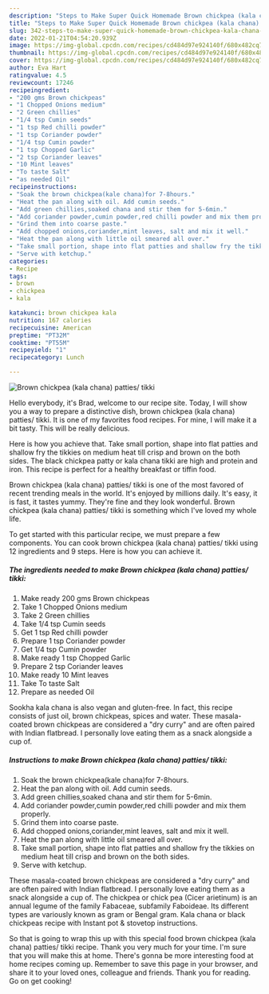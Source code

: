 ```yaml
---
description: "Steps to Make Super Quick Homemade Brown chickpea (kala chana) patties/ tikki"
title: "Steps to Make Super Quick Homemade Brown chickpea (kala chana) patties/ tikki"
slug: 342-steps-to-make-super-quick-homemade-brown-chickpea-kala-chana-patties-tikki
date: 2022-01-21T04:54:20.939Z
image: https://img-global.cpcdn.com/recipes/cd484d97e924140f/680x482cq70/brown-chickpea-kala-chana-patties-tikki-recipe-main-photo.jpg
thumbnail: https://img-global.cpcdn.com/recipes/cd484d97e924140f/680x482cq70/brown-chickpea-kala-chana-patties-tikki-recipe-main-photo.jpg
cover: https://img-global.cpcdn.com/recipes/cd484d97e924140f/680x482cq70/brown-chickpea-kala-chana-patties-tikki-recipe-main-photo.jpg
author: Eva Hart
ratingvalue: 4.5
reviewcount: 17246
recipeingredient:
- "200 gms Brown chickpeas"
- "1 Chopped Onions medium"
- "2 Green chillies"
- "1/4 tsp Cumin seeds"
- "1 tsp Red chilli powder"
- "1 tsp Coriander powder"
- "1/4 tsp Cumin powder"
- "1 tsp Chopped Garlic"
- "2 tsp Coriander leaves"
- "10 Mint leaves"
- "To taste Salt"
- "as needed Oil"
recipeinstructions:
- "Soak the brown chickpea(kale chana)for 7-8hours."
- "Heat the pan along with oil. Add cumin seeds."
- "Add green chillies,soaked chana and stir them for 5-6min."
- "Add coriander powder,cumin powder,red chilli powder and mix them properly."
- "Grind them into coarse paste."
- "Add chopped onions,coriander,mint leaves, salt and mix it well."
- "Heat the pan along with little oil smeared all over."
- "Take small portion, shape into flat patties and shallow fry the tikkies on medium heat till crisp and brown on the both sides."
- "Serve with ketchup."
categories:
- Recipe
tags:
- brown
- chickpea
- kala

katakunci: brown chickpea kala 
nutrition: 167 calories
recipecuisine: American
preptime: "PT32M"
cooktime: "PT55M"
recipeyield: "1"
recipecategory: Lunch

---
```



![Brown chickpea (kala chana) patties/ tikki](https://img-global.cpcdn.com/recipes/cd484d97e924140f/680x482cq70/brown-chickpea-kala-chana-patties-tikki-recipe-main-photo.jpg)

Hello everybody, it's Brad, welcome to our recipe site. Today, I will show you a way to prepare a distinctive dish, brown chickpea (kala chana) patties/ tikki. It is one of my favorites food recipes. For mine, I will make it a bit tasty. This will be really delicious.

Here is how you achieve that. Take small portion, shape into flat patties and shallow fry the tikkies on medium heat till crisp and brown on the both sides. The black chickpea patty or kala chana tikki are high and protein and iron. This recipe is perfect for a healthy breakfast or tiffin food.

Brown chickpea (kala chana) patties/ tikki is one of the most favored of recent trending meals in the world. It's enjoyed by millions daily. It's easy, it is fast, it tastes yummy. They're fine and they look wonderful. Brown chickpea (kala chana) patties/ tikki is something which I've loved my whole life.


To get started with this particular recipe, we must prepare a few components. You can cook brown chickpea (kala chana) patties/ tikki using 12 ingredients and 9 steps. Here is how you can achieve it.

<!--inarticleads1-->

##### The ingredients needed to make Brown chickpea (kala chana) patties/ tikki:

1. Make ready 200 gms Brown chickpeas
1. Take 1 Chopped Onions medium
1. Take 2 Green chillies
1. Take 1/4 tsp Cumin seeds
1. Get 1 tsp Red chilli powder
1. Prepare 1 tsp Coriander powder
1. Get 1/4 tsp Cumin powder
1. Make ready 1 tsp Chopped Garlic
1. Prepare 2 tsp Coriander leaves
1. Make ready 10 Mint leaves
1. Take To taste Salt
1. Prepare as needed Oil


Sookha kala chana is also vegan and gluten-free. In fact, this recipe consists of just oil, brown chickpeas, spices and water. These masala-coated brown chickpeas are considered a &#34;dry curry&#34; and are often paired with Indian flatbread. I personally love eating them as a snack alongside a cup of. 

<!--inarticleads2-->

##### Instructions to make Brown chickpea (kala chana) patties/ tikki:

1. Soak the brown chickpea(kale chana)for 7-8hours.
1. Heat the pan along with oil. Add cumin seeds.
1. Add green chillies,soaked chana and stir them for 5-6min.
1. Add coriander powder,cumin powder,red chilli powder and mix them properly.
1. Grind them into coarse paste.
1. Add chopped onions,coriander,mint leaves, salt and mix it well.
1. Heat the pan along with little oil smeared all over.
1. Take small portion, shape into flat patties and shallow fry the tikkies on medium heat till crisp and brown on the both sides.
1. Serve with ketchup.


These masala-coated brown chickpeas are considered a &#34;dry curry&#34; and are often paired with Indian flatbread. I personally love eating them as a snack alongside a cup of. The chickpea or chick pea (Cicer arietinum) is an annual legume of the family Fabaceae, subfamily Faboideae. Its different types are variously known as gram or Bengal gram. Kala chana or black chickpeas recipe with Instant pot &amp; stovetop instructions. 

So that is going to wrap this up with this special food brown chickpea (kala chana) patties/ tikki recipe. Thank you very much for your time. I'm sure that you will make this at home. There's gonna be more interesting food at home recipes coming up. Remember to save this page in your browser, and share it to your loved ones, colleague and friends. Thank you for reading. Go on get cooking!
